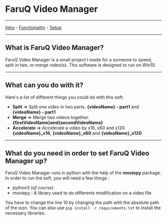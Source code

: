 # FaruQ Video Manager
***
[Intro](#What-is-FaruQ-Video-Manager) - [Functionality](#What-can-you-do-with-it) - [Setup](#What-do-you-need-in-order-to-set-FaruQ-Video-Manager-up)
***
## What is FaruQ Video Manager?
FaruQ Video Manager is a small project I made for a someone to speed, split in two, or merge video(s).
This software is designed to run on Win10.
***
## What can you do with it?
Here's a list of different things you could do with this soft:
- **Split** => Split one video in two parts. **{videoName} - part1** and **{videoName} - part1**
- **Merge** => Merge two videos together. **{firstVideoName}_and_{secondVideoName}**
- **Accelerate** => Accelerate a video by x16, x60 and x120. **{videoName}_x16**, **{videoName}_x60** and **{videoName}_x120**
***
## What do you need in order to set FaruQ Video Manager up?
FaruQ Video Manager runs in python with the help of the **moviepy** package. In order to run the soft, you will need a few things :
- python3 (*of course*)
- moviepy : A library used to do differents modification on a video file

You have to change the line 10 by changing the path with the absolute path of the icon.
You can also use `pip install -r requirements.txt` to install the necessary libraries.
